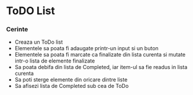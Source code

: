 # ToDO List

### Cerinte
- Creaza un ToDo list
- Elementele sa poata fi adaugate printr-un input si un buton
- Elementele sa poata fi marcate ca finalizate din lista curenta si mutate intr-o lista de elemente finalizate
- Sa poata debifa din lista de Completed, iar item-ul sa fie readus in lista curenta 
- Sa poti sterge elemente din oricare dintre liste
- Sa afisezi lista de Completed sub cea de ToDo

